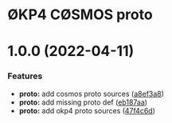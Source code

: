 # ØKP4 CØSMOS proto

# 1.0.0 (2022-04-11)


### Features

* **proto:** add cosmos proto sources ([a8ef3a8](https://github.com/okp4/okp4-cosmos-proto/commit/a8ef3a8413ee77425727d21c98932f7925925ddf))
* **proto:** add missing proto def ([eb187aa](https://github.com/okp4/okp4-cosmos-proto/commit/eb187aaff4b70d10558a617c158b7ff1f377c0b6))
* **proto:** add okp4 proto sources ([47f4c6d](https://github.com/okp4/okp4-cosmos-proto/commit/47f4c6dd9b9dcad3835219cbc74f508074b18727))
